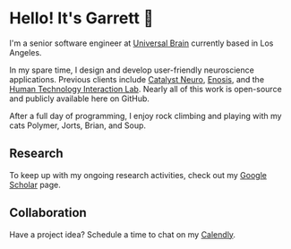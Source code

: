 # Hello! It's Garrett 👋
I'm a senior software engineer at [Universal Brain](https://universal-brain.com) currently based in Los Angeles.

In my spare time, I design and develop user-friendly neuroscience applications. Previous clients include [Catalyst Neuro](https://catalystneuro.com), [Enosis](https://enosis.io), and the [Human Technology Interaction Lab](https://htilua.org/). Nearly all of this work is open-source and publicly available here on GitHub.

After a full day of programming, I enjoy rock climbing and playing with my cats Polymer, Jorts, Brian, and Soup.

## Research
To keep up with my ongoing research activities, check out my [Google Scholar](https://scholar.google.com/citations?user=S5Gk4ywAAAAJ&hl=en&oi=ao) page.

## Collaboration
Have a project idea? Schedule a time to chat on my [Calendly](https://calendly.com/garrettmflynn).
